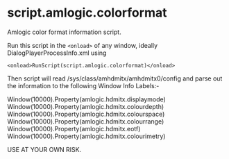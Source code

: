 # script.amlogic.colorformat
Amlogic color format information script.

Run this script in the `<onload>` of any window, ideally DialogPlayerProcessInfo.xml using 

`<onload>RunScript(script.amlogic.colorformat)</onload>`

Then script will read /sys/class/amhdmitx/amhdmitx0/config and parse out the information to the following Window Info Labels:-

Window(10000).Property(amlogic.hdmitx.displaymode)  
Window(10000).Property(amlogic.hdmitx.colourdepth)  
Window(10000).Property(amlogic.hdmitx.colourspace)  
Window(10000).Property(amlogic.hdmitx.colourrange)  
Window(10000).Property(amlogic.hdmitx.eotf)  
Window(10000).Property(amlogic.hdmitx.colourimetry)  

USE AT YOUR OWN RISK.
